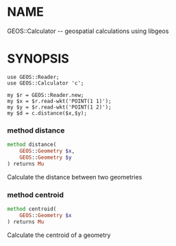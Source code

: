 NAME
====

GEOS::Calculator -- geospatial calculations using libgeos

SYNOPSIS
========

    use GEOS::Reader;
    use GEOS::Calculator 'c';

    my $r = GEOS::Reader.new;
    my $x = $r.read-wkt('POINT(1 1)');
    my $y = $r.read-wkt('POINT(1 2)');
    my $d = c.distance($x,$y);

### method distance

```raku
method distance(
    GEOS::Geometry $x,
    GEOS::Geometry $y
) returns Mu
```

Calculate the distance between two geometries

### method centroid

```raku
method centroid(
    GEOS::Geometry $x
) returns Mu
```

Calculate the centroid of a geometry

